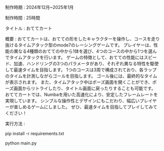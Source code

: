 制作時期 : 2024年12月~2025年1月

制作時間 : 25時間

タイトル : おててカート

概要 : おててカートは、おてての形をしたキャラクターを操作し、コースを走り抜けるタイムアタック型のmode7のレーシングゲームです。 プレイヤーは、性能の異なる4種類のおてての中から1体を選び、4つのコースの中から1つを選んでタイムアタックを行います。 ゲームの特徴として、おてての性能にはスピード、加速、ハンドリングの3つのパラメータがあり、それぞれ異なる特性を駆使して最速タイムを目指します。 1つのコースは3周で構成されており、各ラップのタイムを計測しながらゴールを目指します。 ゴール後には、最終的なタイムが表示されます。 また、タイムアタック中はポーズ画面を開くことができ、ポーズ画面からリトライしたり、タイトル画面に戻ったりすることも可能です。 おててカートでは、Numbaを用いた高速化により、安定したフレームレートを実現しています。 シンプルな操作性とデザインにもこだわり、幅広いプレイヤーが楽しめるゲームにしました。 ぜひ、最速タイムを目指してプレイしてみてください！

実行方法 : 

pip install -r requirements.txt

python main.py
